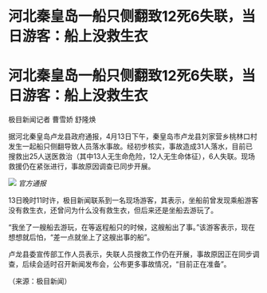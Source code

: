 # 河北秦皇岛一船只侧翻致12死6失联，当日游客：船上没救生衣

# 河北秦皇岛一船只侧翻致12死6失联，当日游客：船上没救生衣

极目新闻记者 曹雪娇 舒隆焕

据河北秦皇岛卢龙县政府通报，4月13日下午，秦皇岛市卢龙县刘家营乡桃林口村发生一起船只侧翻导致人员落水事故。经初步核实，事故造成31人落水，目前已搜救出25人送医救治（其中13人无生命危险，12人无生命体征），6人失联。现场救援仍在紧张进行，事故原因调查已同步开展。

![](https://inews.gtimg.com/om_bt/OjopEdee_6PND2ZSipHLhrUIAKJOrn0d7xG_wJfYnX7O8AA/1000)
_官方通报_

13日晚时11时许，极目新闻联系到一名现场游客，其表示，坐船前曾发现乘船游客没有救生衣，还曾问为什么没有救生衣，但后来还是坐船去游玩了。

“我坐了一艘船去游玩，在等返程船只的时候，这艘船出了事。”该游客表示，现在想想就后怕，“差一点就坐上了这艘出事的船”。

卢龙县委宣传部工作人员表示，失联人员搜救工作仍在开展，事故原因正在同步调查，后续会适时召开新闻发布会，公布更多事故情况，“目前正在准备”。

（来源：极目新闻）


